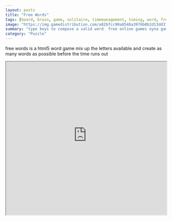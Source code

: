 ```yaml
---
layout: posts
title: "Free Words"
tags: [board, brain, game, solitaire, timemanagement, timing, word, free, online, games, oyna, game, free, games, play, play, games]
image: "https://img.gamedistribution.com/a82bfcc90a8548a3976b0b2d13dd37dd.jpg"
summary: "type keys to compose a valid word  free online games oyna game free games play play games"
category: "Puzzle"
---
```


free words is a html5 word game mix up the letters available and create as many words as possible before the time runs out

<iframe width="100%" height="480px;" src="https://html5.gamedistribution.com/a82bfcc90a8548a3976b0b2d13dd37dd/"></iframe>
